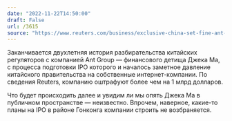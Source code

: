 ```yaml
---
date: "2022-11-22T14:50:00"
draft: False
url: /3615
source: "https://www.reuters.com/business/exclusive-china-set-fine-ant-group-over-1-bln-signalling-revamp-nears-end-2022-11-22/"
---
```


Заканчивается двухлетняя история разбирательства китайских регуляторов с компанией Ant Group — финансового детища Джека Ма, с процесса подготовки IPO которого и началось заметное давление китайского правительства на собственные интернет-компании. По сведения Reuters, компанию оштрафуют более чем на 1 млрд долларов. 

Что будет происходить далее и увидим ли мы опять Джека Ма в публичном пространстве — неизвестно. Впрочем, наверное, какие-то планы на IPO в районе Гонконга компании строить не возбраняется.
